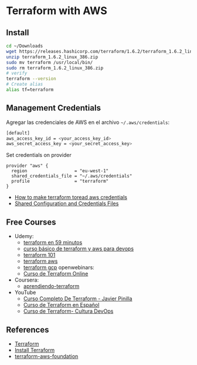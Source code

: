 # Terraform with AWS

## Install

```bash
cd ~/Downloads
wget https://releases.hashicorp.com/terraform/1.6.2/terraform_1.6.2_linux_386.zip
unzip terraform_1.6.2_linux_386.zip
sudo mv terraform /usr/local/bin/
sudo rm terraform_1.6.2_linux_386.zip
# verify
terraform --version
# Create alias
alias tf=terraform
```

## Management Credentials

Agregar las credenciales de AWS en el archivo `~/.aws/credentials`:

```bash
[default]
aws_access_key_id = <your_access_key_id>
aws_secret_access_key = <your_secret_access_key>
```

Set credentials on provider

```hcl
provider "aws" {
  region                  = "eu-west-1"
  shared_credentials_file = "~/.aws/credentials"
  profile                 = "terraform"
}
```

- [How to make terraform toread aws credentials](https://stackoverflow.com/questions/64124063/how-to-make-terraform-to-read-aws-credentials-file)
- [Shared Configuration and Credentials Files](https://registry.terraform.io/providers/hashicorp/aws/latest/docs#shared-configuration-and-credentials-files)

## Free Courses

- Udemy:
  - [terraform en 59 minutos](https://www.udemy.com/course/terraform-en-59-minutos/)
  - [curso básico de terraform y aws para devops](https://www.udemy.com/course/curso-basico-de-terraform-y-aws-para-devops/)
  - [terraform 101](https://www.udemy.com/course/terraform-101/)
  - [terraform aws](https://www.udemy.com/course/terraform-aws/)
  - [terraform gcp](https://www.udemy.com/course/terraform-gcp/)
openwebinars:
  - [Curso de Terraform Online](https://openwebinars.net/cursos/terraform/)
- Coursera:
  - [aprendiendo-terraform](https://www.coursera.org/projects/aprendiendo-terraform)
- YouTube
  - [Curso Completo De Terraform - Javier Pinilla](https://www.youtube.com/watch?v=Z94DYoF5ufg)
  - [Curso de Terraform en Español](https://www.youtube.com/watch?v=jV-Br83-QV4)
  - [Curso de Terraform- Cultura DevOps](https://www.youtube.com/watch?v=ht2KJ_SS23Q&list=PLdOotbFwzDIhKD5XPOI0vNeZ9rbzGU0EH)

## References

- [Terraform](https://www.terraform.io/)
- [Install Terraform](https://www.youtube.com/watch?v=aNd6JBnS0us)
- [terraform-aws-foundation](https://github.com/fpco/terraform-aws-foundation/blob/master/examples/ad-ec2/README.md)
